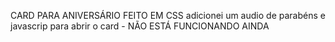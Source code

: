 CARD PARA ANIVERSÁRIO FEITO EM CSS
  adicionei um audio de parabéns e javascrip para abrir o card - NÃO ESTÁ FUNCIONANDO AINDA
  
